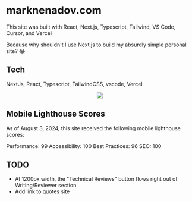 # marknenadov.com

This site was built with React, Next.js, Typescript, Tailwind, VS Code, Cursor, and Vercel

Because why shouldn't I use Next.js to build my absurdly simple personal site? 😂 

## Tech

NextJs, React, Typescript, TailwindCSS, vscode, Vercel

<p align="center">
  <a href="https://skillicons.dev">
    <img src="https://skillicons.dev/icons?i=nextjs,react,typescript,tailwindcss,vscode,vercel" />
  </a>
</p>

## Mobile Lighthouse Scores

As of August 3, 2024, this site received the following mobile lighthouse scores:

Performance: 99
Accessibility: 100
Best Practices: 96
SEO: 100

## TODO

* At 1200px width, the "Technical Reviews" button flows right out of Writing/Reviewer section
* Add link to quotes site
